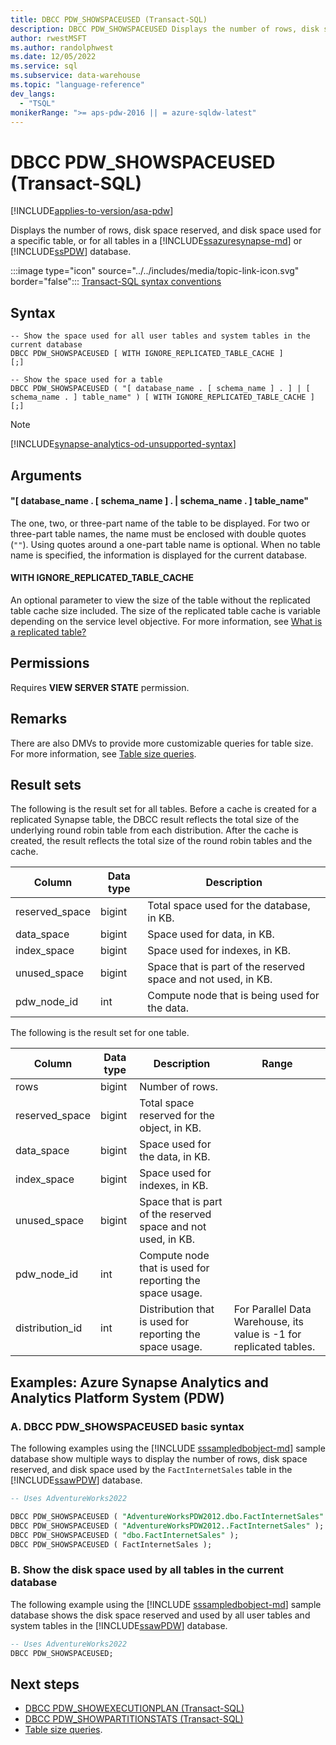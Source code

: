 ```yaml
---
title: DBCC PDW_SHOWSPACEUSED (Transact-SQL)
description: DBCC PDW_SHOWSPACEUSED Displays the number of rows, disk space reserved, and disk space used for a specific table, or for all tables in Azure Synapse Analytics or Analytics Platform System (PDW).
author: rwestMSFT
ms.author: randolphwest
ms.date: 12/05/2022
ms.service: sql
ms.subservice: data-warehouse
ms.topic: "language-reference"
dev_langs:
  - "TSQL"
monikerRange: ">= aps-pdw-2016 || = azure-sqldw-latest"
---
```


# DBCC PDW_SHOWSPACEUSED (Transact-SQL)

[!INCLUDE[applies-to-version/asa-pdw](../../includes/applies-to-version/asa-pdw.md)]

Displays the number of rows, disk space reserved, and disk space used for a specific table, or for all tables in a [!INCLUDE[ssazuresynapse-md](../../includes/ssazuresynapse-md.md)] or [!INCLUDE[ssPDW](../../includes/sspdw-md.md)] database.

:::image type="icon" source="../../includes/media/topic-link-icon.svg" border="false"::: [Transact-SQL syntax conventions](../../t-sql/language-elements/transact-sql-syntax-conventions-transact-sql.md)

## Syntax

```syntaxsql
-- Show the space used for all user tables and system tables in the current database
DBCC PDW_SHOWSPACEUSED [ WITH IGNORE_REPLICATED_TABLE_CACHE ]
[;]

-- Show the space used for a table
DBCC PDW_SHOWSPACEUSED ( "[ database_name . [ schema_name ] . ] | [ schema_name . ] table_name" ) [ WITH IGNORE_REPLICATED_TABLE_CACHE ]
[;]
```

> [!NOTE]  
> [!INCLUDE[synapse-analytics-od-unsupported-syntax](../../includes/synapse-analytics-od-unsupported-syntax.md)]

## Arguments

#### "[ database_name . [ schema_name ] . | schema_name . ] table_name"

The one, two, or three-part name of the table to be displayed. For two or three-part table names, the name must be enclosed with double quotes (`""`). Using quotes around a one-part table name is optional. When no table name is specified, the information is displayed for the current database.

#### WITH IGNORE_REPLICATED_TABLE_CACHE

An optional parameter to view the size of the table without the replicated table cache size included.  The size of the replicated table cache is variable depending on the service level objective.  For more information, see [What is a replicated table?](/azure/sql-data-warehouse/design-guidance-for-replicated-tables#what-is-a-replicated-table)

## Permissions

Requires **VIEW SERVER STATE** permission.

## Remarks

There are also DMVs to provide more customizable queries for table size. For more information, see [Table size queries](/azure/synapse-analytics/sql-data-warehouse/sql-data-warehouse-tables-overview#table-size-queries).

## Result sets

The following is the result set for all tables.  Before a cache is created for a replicated Synapse table, the DBCC result reflects the total size of the underlying round robin table from each distribution.  After the cache is created, the result reflects the total size of the round robin tables and the cache.

| Column | Data type | Description |
| --- | --- | --- |
| reserved_space | bigint | Total space used for the database, in KB. |
| data_space | bigint | Space used for data, in KB. |
| index_space | bigint | Space used for indexes, in KB. |
| unused_space | bigint | Space that is part of the reserved space and not used, in KB. |
| pdw_node_id | int | Compute node that is being used for the data. |

The following is the result set for one table.

| Column | Data type | Description | Range |
| --- | --- | --- | --- |
| rows | bigint | Number of rows. | |
| reserved_space | bigint | Total space reserved for the object, in KB. | |
| data_space | bigint | Space used for the data, in KB. | |
| index_space | bigint | Space used for indexes, in KB. | |
| unused_space | bigint | Space that is part of the reserved space and not used, in KB. | |
| pdw_node_id | int | Compute node that is used for reporting the space usage. | |
| distribution_id | int | Distribution that is used for reporting the space usage. | For Parallel Data Warehouse, its value is -1 for replicated tables. |

## Examples: Azure Synapse Analytics and Analytics Platform System (PDW)

### A. DBCC PDW_SHOWSPACEUSED basic syntax

The following examples using the [!INCLUDE [sssampledbobject-md](../../includes/sssampledbobject-md.md)] sample database show multiple ways to display the number of rows, disk space reserved, and disk space used by the `FactInternetSales` table in the [!INCLUDE[ssawPDW](../../includes/ssawpdw-md.md)] database.

```sql
-- Uses AdventureWorks2022

DBCC PDW_SHOWSPACEUSED ( "AdventureWorksPDW2012.dbo.FactInternetSales" );
DBCC PDW_SHOWSPACEUSED ( "AdventureWorksPDW2012..FactInternetSales" );
DBCC PDW_SHOWSPACEUSED ( "dbo.FactInternetSales" );
DBCC PDW_SHOWSPACEUSED ( FactInternetSales );
```

### B. Show the disk space used by all tables in the current database

 The following example using the [!INCLUDE [sssampledbobject-md](../../includes/sssampledbobject-md.md)] sample database shows the disk space reserved and used by all user tables and system tables in the [!INCLUDE[ssawPDW](../../includes/ssawpdw-md.md)] database.

```sql
-- Uses AdventureWorks2022  
DBCC PDW_SHOWSPACEUSED;
```

## Next steps

- [DBCC PDW_SHOWEXECUTIONPLAN (Transact-SQL)](dbcc-pdw-showexecutionplan-transact-sql.md)
- [DBCC PDW_SHOWPARTITIONSTATS (Transact-SQL)](dbcc-pdw-showpartitionstats-transact-sql.md)
- [Table size queries](/azure/synapse-analytics/sql-data-warehouse/sql-data-warehouse-tables-overview#table-size-queries).

